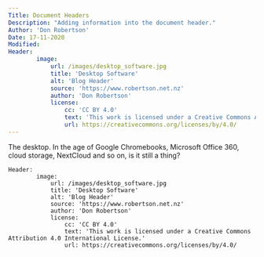 ```yaml
---
Title: Document Headers
Description: "Adding information into the document header."
Author: 'Don Robertson'
Date: 17-11-2020
Modified: 
Header:
        image: 
            url: /images/desktop_software.jpg
            title: 'Desktop Software'
            alt: 'Blog Header'
            source: 'https://www.robertson.net.nz'
            author: 'Don Robertson'
            license: 
                cc: 'CC BY 4.0'
                text: 'This work is licensed under a Creative Commons Attribution 4.0 International License.'
                url: https://creativecommons.org/licenses/by/4.0/
---
```


The desktop. In the age of Google Chromebooks, Microsoft Office 360, cloud storage, NextCloud and so on, is it still a thing?

```
Header:
        image: 
            url: /images/desktop_software.jpg
            title: 'Desktop Software'
            alt: 'Blog Header'
            source: 'https://www.robertson.net.nz'
            author: 'Don Robertson'
            license: 
                cc: 'CC BY 4.0'
                text: 'This work is licensed under a Creative Commons Attribution 4.0 International License.'
                url: https://creativecommons.org/licenses/by/4.0/
```
